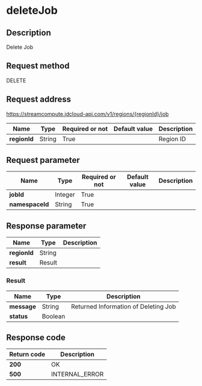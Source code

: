 # deleteJob


## Description
Delete Job

## Request method
DELETE

## Request address
https://streamcompute.jdcloud-api.com/v1/regions/{regionId}/job

|Name|Type|Required or not|Default value|Description|
|---|---|---|---|---|
|**regionId**|String|True| |Region ID|

## Request parameter
|Name|Type|Required or not|Default value|Description|
|---|---|---|---|---|
|**jobId**|Integer|True| | |
|**namespaceId**|String|True| | |


## Response parameter
|Name|Type|Description|
|---|---|---|
|**regionId**|String| |
|**result**|Result| |


### Result
|Name|Type|Description|
|---|---|---|
|**message**|String|Returned Information of Deleting Job|
|**status**|Boolean| |

## Response code
|Return code|Description|
|---|---|
|**200**|OK|
|**500**|INTERNAL_ERROR|
